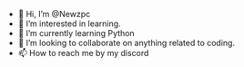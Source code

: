 - 👋 Hi, I’m @Newzpc
- 👀 I’m interested in learning.
- 🌱 I’m currently learning Python
- 💞️ I’m looking to collaborate on anything related to coding.
- 📫 How to reach me by my discord

<!---
Newzpc/Newzpc is a ✨ special ✨ repository because its `README.md` (this file) appears on your GitHub profile.
You can click the Preview link to take a look at your changes.
--->
